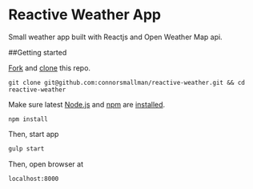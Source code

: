 # Reactive Weather App

Small weather app built with Reactjs and Open Weather Map api.

##Getting started

[Fork](https://help.github.com/articles/fork-a-repo/) and
[clone](http://git-scm.com/docs/git-clone) this repo.

```
git clone git@github.com:connorsmallman/reactive-weather.git && cd reactive-weather
```

Make sure latest [Node.js](http://nodejs.org/) and [npm](https://www.npmjs.org/) are
[installed](http://nodejs.org/download/).

```
npm install
```

Then, start app
```bash
gulp start
```

Then, open browser at
```bash
localhost:8000
```

